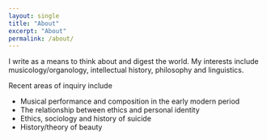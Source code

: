 ```yaml
---
layout: single
title: "About"
excerpt: "About"
permalink: /about/
---
```


I write as a means to think about and digest the world. My interests include musicology/organology, intellectual history, philosophy and linguistics. 

Recent areas of inquiry include
* Musical performance and composition in the early modern period
* The relationship between ethics and personal identity
* Ethics, sociology and history of suicide
* History/theory of beauty